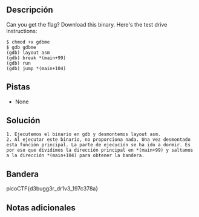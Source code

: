 ## Descripción

Can you get the flag? Download this binary. Here's the test drive instructions:

```
$ chmod +x gdbme
$ gdb gdbme
(gdb) layout asm
(gdb) break *(main+99)
(gdb) run
(gdb) jump *(main+104)
```

## Pistas

+ None

## Solución

```python()
1. Ejecutemos el binario en gdb y desmontemos layout asm.
2. Al ejecutar este binario, no proporciona nada. Una vez desmontado esta función principal. La parte de ejecución se ha ido a dormir. Es por eso que dividimos la dirección principal en *(main+99) y saltamos a la dirección *(main+104) para obtener la bandera.

```

## Bandera

picoCTF{d3bugg3r_dr1v3_197c378a}

## Notas adicionales
